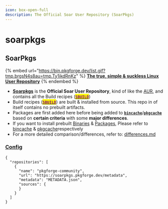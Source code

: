 ```yaml
---
icon: box-open-full
description: The Official Soar User Repository (SoarPkgs)
---
```


# soarpkgs

## SoarPkgs

{% embed url="https://bin.pkgforge.dev/list.gif?tmp.brgsN4s8au=tmp.Ty1ikdRnKz" %}
[**The true, simple & suckless Linux User Repository**](https://github.com/pkgforge/soarpkgs)
{% endembed %}

* &#x20;[**Soarpkgs**](https://github.com/pkgforge/soarpkgs) is the **Official Soar User Repository**, kind of like the [AUR](https://wiki.archlinux.org/title/Arch_User_Repository), and contains all the Build recipes ([<mark style="color:purple;">**`SBUILD`**</mark>](broken-reference))
* Build recipes ([<mark style="color:purple;">**`SBUILD`**</mark>](broken-reference)) are built & installed from source. This repo in of itself contains no prebuilt artifacts.&#x20;
* Packages are first added here before being added to [**`bincache`**](../bincache/)/[**`pkgcache`**](../pkgcache/) based on **certain criteria** with some **major differences**.
* If you want to install prebuilt [Binaries](../../formats/binaries/) & [Packages](../../formats/packages/), Please refer to [bincache](../bincache/ "mention") & [pkgcache](../pkgcache/ "mention")respectively
* For a more detailed comparison/differences, refer to: [differences.md](differences.md "mention")

### [Config](https://soar.qaidvoid.dev/configuration#repository-configuration)

```json5
{
  "repositories": [
    {
      "name": "pkgforge-community",
      "url": "https://soarpkgs.pkgforge.dev/metadata",
      "metadata": "METADATA.json",
      "sources": {
      }
    }
  ]
}
```
